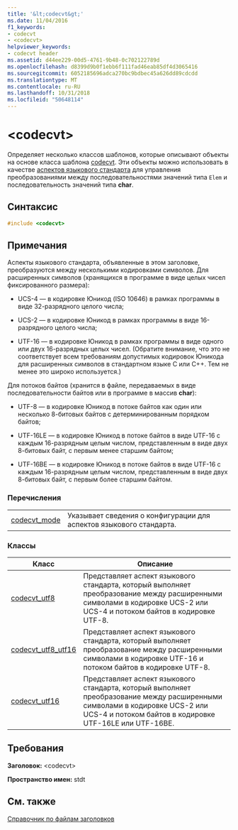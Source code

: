 ```yaml
---
title: '&lt;codecvt&gt;'
ms.date: 11/04/2016
f1_keywords:
- codecvt
- <codecvt>
helpviewer_keywords:
- codecvt header
ms.assetid: d44ee229-00d5-4761-9b48-0c702122789d
ms.openlocfilehash: d8399d9b0f1ebb6f111fad46eab85df4d3065416
ms.sourcegitcommit: 6052185696adca270bc9bdbec45a626dd89cdcdd
ms.translationtype: MT
ms.contentlocale: ru-RU
ms.lasthandoff: 10/31/2018
ms.locfileid: "50648114"
---
```

# <a name="ltcodecvtgt"></a>&lt;codecvt&gt;

Определяет несколько классов шаблонов, которые описывают объекты на основе класса шаблона [codecvt](../standard-library/codecvt-class.md). Эти объекты можно использовать в качестве [аспектов языкового стандарта](../standard-library/locale-class.md#facet_class) для управления преобразованиями между последовательностями значений типа `Elem` и последовательность значений типа **char**.

## <a name="syntax"></a>Синтаксис

```cpp
#include <codecvt>

```

## <a name="remarks"></a>Примечания

Аспекты языкового стандарта, объявленные в этом заголовке, преобразуются между несколькими кодировками символов. Для расширенных символов (хранящихся в программе в виде целых чисел фиксированного размера):

- UCS-4 — в кодировке Юникод (ISO 10646) в рамках программы в виде 32-разрядного целого числа;

- UCS-2 — в кодировке Юникод в рамках программы в виде 16-разрядного целого числа;

- UTF-16 — в кодировке Юникод в рамках программы в виде одного или двух 16-разрядных целых чисел. (Обратите внимание, что это не соответствует всем требованиям допустимых кодировок Юникода для расширенных символов в стандартном языке C или C++. Тем не менее это широко используется.)

Для потоков байтов (хранится в файле, передаваемых в виде последовательности байтов или в программе в массив **char**):

- UTF-8 — в кодировке Юникод в потоке байтов как один или несколько 8-битовых байтов с детерминированным порядком байтов;

- UTF-16LE — в кодировке Юникод в потоке байтов в виде UTF-16 с каждым 16-разрядным целым числом, представленным в виде двух 8-битовых байт, с первым менее старшим байтом;

- UTF-16BE — в кодировке Юникод в потоке байтов в виде UTF-16 с каждым 16-разрядным целым числом, представленным в виде двух 8-битовых байт, с первым более старшим байтом.

### <a name="enumerations"></a>Перечисления

|||
|-|-|
|[codecvt_mode](../standard-library/codecvt-enums.md#codecvt_mode)|Указывает сведения о конфигурации для аспектов языкового стандарта.|

### <a name="classes"></a>Классы

|Класс|Описание|
|-|-|
|[codecvt_utf8](codecvt-utf8-class.md)|Представляет аспект языкового стандарта, который выполняет преобразование между расширенными символами в кодировке UCS-2 или UCS-4 и потоком байтов в кодировке UTF-8.|
|[codecvt_utf8_utf16](codecvt-utf8-utf16-class.md)|Представляет аспект языкового стандарта, который выполняет преобразование между расширенными символами в кодировке UTF-16 и потоком байтов в кодировке UTF-8.|
|[codecvt_utf16](codecvt-utf16-class.md)|Представляет аспект языкового стандарта, который выполняет преобразование между расширенными символами в кодировке UCS-2 или UCS-4 и потоком байтов в кодировке UTF-16LE или UTF-16BE.|

## <a name="requirements"></a>Требования

**Заголовок:** \<codecvt>

**Пространство имен:** stdt

## <a name="see-also"></a>См. также

[Справочник по файлам заголовков](../standard-library/cpp-standard-library-header-files.md)<br/>
